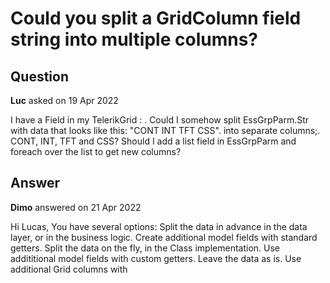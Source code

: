 # Could you split a GridColumn field string into multiple columns?

## Question

**Luc** asked on 19 Apr 2022

I have a Field in my TelerikGrid : <GridColumn Field=@nameof(EssGrpParm.Str) Title="Tekst" Width="30%"/>. Could I somehow split EssGrpParm.Str with data that looks like this: "CONT INT TFT CSS". into separate columns;. CONT, INT, TFT and CSS? Should I add a list field in EssGrpParm and foreach over the list to get new columns?

## Answer

**Dimo** answered on 21 Apr 2022

Hi Lucas, You have several options: Split the data in advance in the data layer, or in the business logic. Create additional model fields with standard getters. Split the data on the fly, in the Class implementation. Use addititional model fields with custom getters. Leave the data as is. Use additional Grid columns with <Template> s. Each template will execute custom logic (IndexOf, Substring, etc.) to extract the correct part of the string and display it. With options 1 and 2, the Grid will not know about the original concatenated data. Everything will work normally. I don't recommend the last option. Its main downside is that you will execute string manipulation logic more times than needed. Also, sorting, filtering and editing will not work correctly. Regards, Dimo
